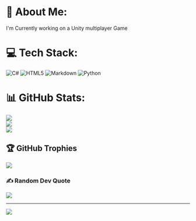 # 💫 About Me:
I'm Currently working on a Unity multiplayer Game


# 💻 Tech Stack:
![C#](https://img.shields.io/badge/c%23-%23239120.svg?style=for-the-badge&logo=csharp&logoColor=white) ![HTML5](https://img.shields.io/badge/html5-%23E34F26.svg?style=for-the-badge&logo=html5&logoColor=white) ![Markdown](https://img.shields.io/badge/markdown-%23000000.svg?style=for-the-badge&logo=markdown&logoColor=white) ![Python](https://img.shields.io/badge/python-3670A0?style=for-the-badge&logo=python&logoColor=ffdd54)
# 📊 GitHub Stats:
![](https://github-readme-stats.vercel.app/api?username=CFTREZAWD&theme=dark&hide_border=false&include_all_commits=false&count_private=false)<br/>
![](https://github-readme-streak-stats.herokuapp.com/?user=CFTREZAWD&theme=dark&hide_border=false)<br/>
![](https://github-readme-stats.vercel.app/api/top-langs/?username=CFTREZAWD&theme=dark&hide_border=false&include_all_commits=false&count_private=false&layout=compact)

## 🏆 GitHub Trophies
![](https://github-profile-trophy.vercel.app/?username=CFTREZAWD&theme=merko&no-frame=true&no-bg=true&margin-w=4)

### ✍️ Random Dev Quote
![](https://quotes-github-readme.vercel.app/api?type=horizontal&theme=merko)

---
[![](https://visitcount.itsvg.in/api?id=CFTREZAWD&icon=0&color=5)](https://visitcount.itsvg.in)

<!-- Proudly created with GPRM ( https://gprm.itsvg.in ) -->
